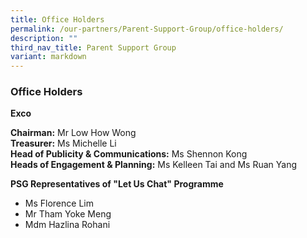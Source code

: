 ```yaml
---
title: Office Holders
permalink: /our-partners/Parent-Support-Group/office-holders/
description: ""
third_nav_title: Parent Support Group
variant: markdown
---
```

### Office Holders

**Exco**

**Chairman:** Mr Low How Wong<br>
**Treasurer:** Ms Michelle Li<br>
**Head of Publicity &amp; Communications:** Ms Shennon Kong<br>
**Heads of Engagement &amp; Planning:** Ms Kelleen Tai and Ms Ruan Yang<br>

**PSG Representatives of "Let Us Chat" Programme**

*   Ms Florence Lim
*   Mr Tham Yoke Meng
*   Mdm Hazlina Rohani